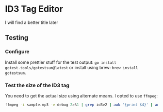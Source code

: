 # ID3 Tag Editor

I will find a better title later

## Testing

### Configure

Install some prettier stuff for the test output: `go install gotest.tools/gotestsum@latest` or install using brew: `brew install gotestsum`.

### Test the size of the ID3 tag

You need to get the actual size using alternate means. I opted to use `ffmpeg`:

```bash
ffmpeg -i sample.mp3 -v debug 2>&1 | grep id3v2 | awk '{print $4}' | awk -F ':' '{print $2}'
```
